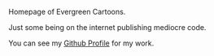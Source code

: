 Homepage of Evergreen Cartoons.

Just some being on the internet publishing mediocre code. 

You can see my [Github Profile](https://github.com/EvergreenCartoons) for my work.
